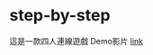 # step-by-step
這是一款四人連線遊戲
Demo影片 <a href="https://drive.google.com/file/d/0B2G4av6VyU5DTF9FQWFNMC16bms/view?usp=share_link&resourcekey=0-xmlj2IHKdFCO9rmHpuOZ7w" target="_blank">link</a>
